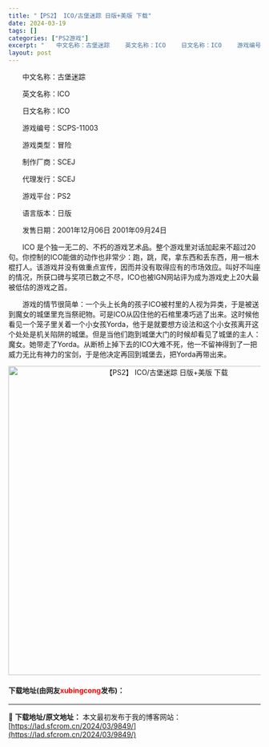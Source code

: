 ```yaml
---
title: "【PS2】 ICO/古堡迷踪 日版+美版 下载"
date: 2024-03-19
tags: []
categories: ["PS2游戏"]
excerpt: "　　中文名称：古堡迷踪 　　英文名称：ICO 　　日文名称：ICO 　　游戏编号：SCPS-11003 　　游戏类型：冒险 　　制作厂商：SCEJ 　　代理发行：SCEJ 　　游戏平台：PS2 　　语言版本：日版 　　发售日期：2001年12月06日 2001年09月24日 　　ICO 是个独一无二&hellip;"
layout: post
---
```


 <p>　　中文名称：古堡迷踪</p> <p>　　英文名称：ICO</p> <p>　　日文名称：ICO</p> <p>　　游戏编号：SCPS-11003</p> <p>　　游戏类型：冒险</p> <p>　　制作厂商：SCEJ</p> <p>　　代理发行：SCEJ</p> <p>　　游戏平台：PS2</p> <p>　　语言版本：日版</p> <p>　　发售日期：2001年12月06日 2001年09月24日</p> <p>　　ICO 是个独一无二的、不朽的游戏艺术品。整个游戏里对话加起来不超过20句。你控制的ICO能做的动作也非常少：跑，跳，爬，拿东西和丢东西，用一根木棍打人。该游戏并没有做重点宣传，因而并没有取得应有的市场效应。叫好不叫座的情况，所获口碑与奖项已数之不尽，ICO也被IGN网站评为成为游戏史上20大最被低估的游戏之首。</p> <p>　　游戏的情节很简单：一个头上长角的孩子ICO被村里的人视为异类，于是被送到魔女的城堡里充当祭祀物。可是ICO从囚住他的石棺里凑巧逃了出来。这时候他看见一个笼子里关着一个小女孩Yorda，他于是就要想方设法和这个小女孩离开这个处处是机关陷阱的城堡。但是当他们跑到城堡大门的时候却看见了城堡的主人：魔女。她带走了Yorda。从断桥上掉下去的ICO大难不死，他一不留神得到了一把威力无比有神力的宝剑，于是他决定再回到城堡去，把Yorda再带出来。</p> <p align="center"><img align="" border="0" src="https://lad.sfcrom.cn/wp-content/uploads/2024/03/20240319_65f99789ad1fd.jpg" width="617" alt="【PS2】 ICO/古堡迷踪 日版+美版 下载" /></p> <p><h4>下载地址(由网友<font color="red">xubingcong</font>发布)：</h4></p> 

---
📖 **下载地址/原文地址：** 本文最初发布于我的博客网站：[https://lad.sfcrom.cn/2024/03/9849/](https://lad.sfcrom.cn/2024/03/9849/)
